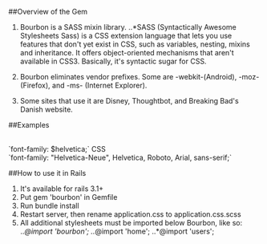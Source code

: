 ##Overview of the Gem

1. Bourbon is a SASS mixin library.
..*SASS (Syntactically Awesome Stylesheets Sass) is a CSS extension language that lets you use features that don't yet exist in CSS, such as variables, nesting, mixins and inheritance. It offers object-oriented mechanisms that aren't available in CSS3. Basically, it's syntactic sugar for CSS.

2. Bourbon eliminates vendor prefixes. Some are -webkit-(Android), -moz-(Firefox), and -ms- (Internet Explorer).

3. Some sites that use it are Disney, Thoughtbot, and Breaking Bad's Danish website.


##Examples

<br Bourbon />
`font-family: $helvetica;`
CSS<br>
`font-family: "Helvetica-Neue", Helvetica, Roboto, Arial, sans-serif;`


##How to use it in Rails

1. It's available for rails 3.1+
2. Put gem 'bourbon' in Gemfile
3. Run bundle install
4. Restart server, then rename application.css to application.css.scss
5. All additional stylesheets must be imported below Bourbon, like so:
..*@import 'bourbon';
..*@import 'home';
..*@import 'users';

